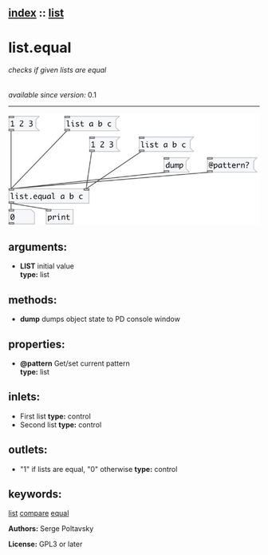 [index](index.html) :: [list](category_list.html)
---

# list.equal

###### checks if given lists are equal

*available since version:* 0.1

---




[![example](../examples/img/list.equal.jpg)](../examples/pd/list.equal.pd)



## arguments:

* **LIST**
initial value<br>
__type:__ list<br>



## methods:

* **dump**
dumps object state to PD console window<br>




## properties:

* **@pattern** 
Get/set current pattern<br>
__type:__ list<br>



## inlets:

* First list 
__type:__ control<br>
* Second list 
__type:__ control<br>



## outlets:

* &#34;1&#34; if lists are equal, &#34;0&#34; otherwise
__type:__ control<br>



## keywords:

[list](keywords/list.html)
[compare](keywords/compare.html)
[equal](keywords/equal.html)






**Authors:** Serge Poltavsky




**License:** GPL3 or later






